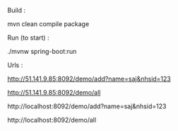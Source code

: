 Build : 

mvn clean compile package

Run (to start) :

./mvnw spring-boot:run

Urls :

http://51.141.9.85:8092/demo/add?name=saj&nhsid=123

http://51.141.9.85:8092/demo/all

http://localhost:8092/demo/add?name=saj&nhsid=123

http://localhost:8092/demo/all
